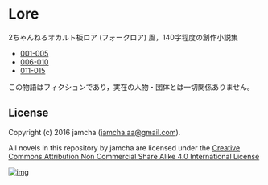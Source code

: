 # Lore

2ちゃんねるオカルト板ロア (フォークロア) 風，140字程度の創作小説集

-   [001-005](https://github.com/jamcha-aa/Lore/blob/master/articles/001-005.md)
-   [006-010](https://github.com/jamcha-aa/Lore/blob/master/articles/006-010.md)
-   [011-015](https://github.com/jamcha-aa/Lore/blob/master/articles/011-015.md)

この物語はフィクションであり，実在の人物・団体とは一切関係ありません。

## License

Copyright (c) 2016 jamcha (jamcha.aa@gmail.com).

All novels in this repository by jamcha are licensed under the [Creative Commons Attribution Non Commercial Share Alike 4.0 International License](http://creativecommons.org/licenses/by-nc-sa/4.0/deed)

[![img](http://i.creativecommons.org/l/by-nc-sa/4.0/88x31.png)](http://creativecommons.org/licenses/by-nc-sa/4.0/deed)